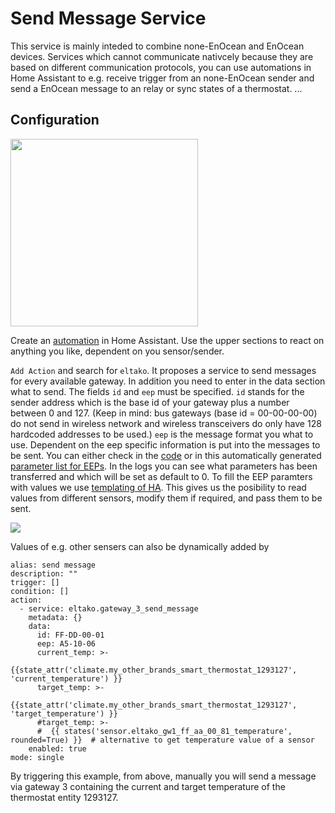 # Send Message Service

This service is mainly inteded to combine none-EnOcean and EnOcean devices. Services which cannot communicate nativcely because they are based on different communication protocols, you can use automations in Home Assistant to e.g. receive trigger from an none-EnOcean sender and send a EnOcean message to an relay or sync states of a thermostat. ...

## Configuration

<img src="send_message_automation_screenshot.png" height="300"/>

Create an [automation](https://www.home-assistant.io/getting-started/automation/) in Home Assistant. Use the upper sections to react on anything you like, dependent on you sensor/sender. 

`Add Action` and search for `eltako`. It proposes a service to send messages for every available gateway. In addition you need to enter in the data section what to send. The fields `id` and `eep` must be specified. `id` stands for the sender address which is the base id of your gateway plus a number between 0 and 127. (Keep in mind: bus gateways (base id = 00-00-00-00) do not send in wireless network and wireless transceivers do only have 128 hardcoded addresses to be used.) `eep` is the message format you what to use. Dependent on the eep specific information is put into the messages to be sent. You can either check in the [code](https://github.com/grimmpp/eltako14bus/blob/master/eltakobus/eep.py) or in this automatically generated [parameter list for EEPs](eep-params.md). In the logs you can see what parameters has been transferred and which will be set as default to 0. To fill the EEP paramters with values we use [templating of HA](https://www.home-assistant.io/docs/configuration/templating/). This gives us the posibility to read values from different sensors, modify them if required, and pass them to be sent.

<img src="send_message_logs_screenshot.png" />

Values of e.g. other sensers can also be dynamically added by 
```
alias: send message
description: ""
trigger: []
condition: []
action:
  - service: eltako.gateway_3_send_message
    metadata: {}
    data:
      id: FF-DD-00-01
      eep: A5-10-06
      current_temp: >-
        {{state_attr('climate.my_other_brands_smart_thermostat_1293127', 'current_temperature') }}
      target_temp: >-
        {{state_attr('climate.my_other_brands_smart_thermostat_1293127', 'target_temperature') }}
      #target_temp: >-
      #  {{ states('sensor.eltako_gw1_ff_aa_00_81_temperature', rounded=True) }}  # alternative to get temperature value of a sensor
    enabled: true
mode: single
```

By triggering this example, from above, manually you will send a message via gateway 3 containing the current and target temperature of the thermostat entity 1293127.